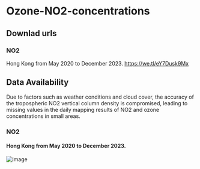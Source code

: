 ﻿# Ozone-NO2-concentrations
 ## Downlad urls
 ### NO2
 Hong Kong from May 2020 to December 2023. https://we.tl/eY7Dusk9Mx
 ## Data Availability
 Due to factors such as weather conditions and cloud cover, the accuracy of the tropospheric NO2 vertical column density is compromised, leading to missing values in the daily mapping results of NO2 and ozone concentrations in small areas.
 ### NO2
 #### Hong Kong from May 2020 to December 2023.
 ![image](https://github.com/user-attachments/assets/39e89e40-3d70-4476-9b06-10bcd3532c6e)

